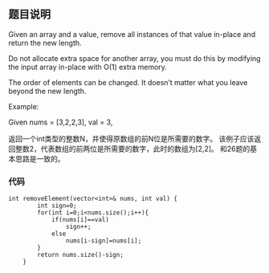 ## 题目说明

Given an array and a value, remove all instances of that value in-place and return the new length.  

Do not allocate extra space for another array, you must do this by modifying the input array in-place with O(1) extra memory. 

The order of elements can be changed. It doesn’t matter what you leave beyond the new length.

Example:

Given nums = [3,2,2,3], val = 3,

返回一个int类型的整数N，并使得原数组的前N位是所需要的数字。 
该例子应该返回整数2，代表数组的前两位是所需要的数字，此时的数组为[2,2]。 
和26题的基本思路是一致的。

### 代码

```
int removeElement(vector<int>& nums, int val) {
        int sign=0;
        for(int i=0;i<nums.size();i++){
            if(nums[i]==val)
                sign++;
            else
                nums[i-sign]=nums[i];
        }
        return nums.size()-sign;
    }
```
